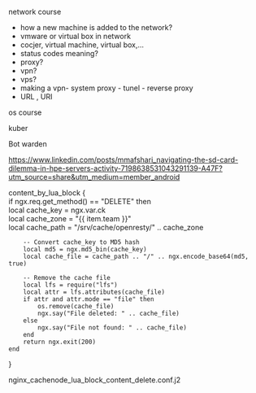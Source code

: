 network course
- how a new machine is added to the network? 
- vmware or virtual box in network
- cocjer, virtual machine, virtual box,...
- status codes meaning? 
- proxy?
- vpn?
- vps?
- making a vpn- system proxy - tunel - reverse proxy
- URL , URI

os course

kuber

Bot warden

https://www.linkedin.com/posts/mmafshari_navigating-the-sd-card-dilemma-in-hpe-servers-activity-7198638531043291139-A47F?utm_source=share&utm_medium=member_android

content_by_lua_block {  
    if ngx.req.get_method() == "DELETE" then  
        local cache_key = ngx.var.ck  
        local cache_zone = "{{ item.team }}"  
        local cache_path = "/srv/cache/openresty/" .. cache_zone  
  
        -- Convert cache_key to MD5 hash  
        local md5 = ngx.md5_bin(cache_key)  
        local cache_file = cache_path .. "/" .. ngx.encode_base64(md5, true)  
  
        -- Remove the cache file  
        local lfs = require("lfs")  
        local attr = lfs.attributes(cache_file)  
        if attr and attr.mode == "file" then  
            os.remove(cache_file)  
            ngx.say("File deleted: " .. cache_file)  
        else  
            ngx.say("File not found: " .. cache_file)  
        end  
        return ngx.exit(200)  
    end  
}


nginx_cachenode_lua_block_content_delete.conf.j2